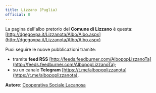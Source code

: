 ```yaml
---
title: Lizzano (Puglia)
official: 0
---
```


La pagina dell'albo pretorio del **Comune di Lizzano** è questa: [http://dgegovpa.it/Lizzanota/Albo/Albo.aspx](http://dgegovpa.it/Lizzanota/Albo/Albo.aspx)

Puoi seguire le nuove pubblicazioni tramite:

* tramite **feed RSS** [http://feeds.feedburner.com/AlbopopLizzanoTa](http://feeds.feedburner.com/AlbopopLizzanoTa);
* su un canale **Telegram** [https://t.me/albopoplizzanota](https://t.me/albopoplizzanota).

**Autore**: [Cooperativa Sociale Lacanosa](http://www.cooperativasociale.org/)